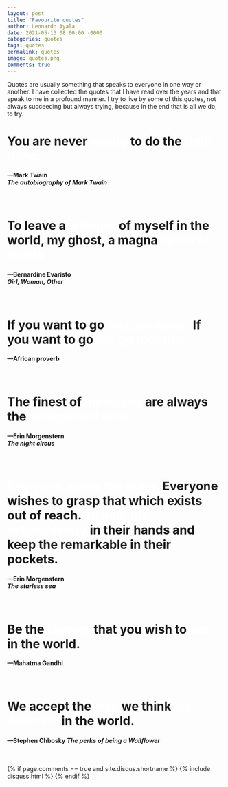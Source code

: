 ```yaml
---
layout: post
title: "Favourite quotes"
author: Leonardo Ayala
date: 2021-05-13 08:00:00 -0000
categories: quotes
tags: quotes
permalink: quotes
image: quotes.png
comments: true
---
```


<p class="first-p">
  <span class="first-word">Quotes are</span> usually something that speaks to everyone in one way or another. I have 
collected the quotes that I have read over the years and that speak to me in a profound manner. I try to live by some 
of this quotes, not always succeeding but always trying, because in the end that is all we do, to try.
</p>

<div class="blockquote-wrapper">
  <div class="blockquote-styled">
    <h1>
     You are never <span style="color:#ffffff">wrong</span> to do the <span style="color:#ffffff">right thing.</span>
     </h1>
    <h4>&mdash;Mark Twain<br><em>The autobiography of Mark Twain</em></h4>
  </div>
</div>

<br>

<div class="blockquote-wrapper">
  <div class="blockquote-styled">
    <h1>
     To leave a <span style="color:#ffffff">whisper</span> of myself in the world, my ghost, a magna <span style="color:#ffffff">opera of words</span>
     </h1>
    <h4>&mdash;Bernardine Evaristo<br><em>Girl, Woman, Other</em></h4>
  </div>
</div>

<br>

<div class="blockquote-wrapper">
  <div class="blockquote-styled">
    <h1>
     If you want to go <span style="color:#ffffff">fast, go alone.</span> If you want to go <span style="color:#ffffff">far, go together.</span>
     </h1>
    <h4>&mdash;African proverb</h4>
  </div>
</div>

<br>

<div class="blockquote-wrapper">
  <div class="blockquote-styled">
    <h1>
     The finest of <span style="color:#ffffff">pleasures</span> are always the <span style="color:#ffffff">unexpected ones.</span>
     </h1>
    <h4>&mdash;Erin Morgenstern<br><em>The night circus</em></h4>
  </div>
</div>

<br>

<div class="blockquote-wrapper">
  <div class="blockquote-styled">
    <h1>
     <span style="color:#ffffff">Everyone wants the stars. </span>Everyone wishes to grasp that which exists out of reach. <span style="color:#ffffff">To hold the extraordinary</span> in their hands and keep the remarkable in their pockets.
     </h1>
    <h4>&mdash;Erin Morgenstern<br><em>The starless sea</em></h4>
  </div>
</div>

<br>


<div class="blockquote-wrapper">
  <div class="blockquote-styled">
    <h1>
     Be the <span style="color:#ffffff">change</span> that you wish to <span style="color:#ffffff">see</span> in the world.
     </h1>
    <h4>&mdash;Mahatma Gandhi</h4>
  </div>
</div>

<br>

<div class="blockquote-wrapper">
  <div class="blockquote-styled">
    <h1>
     We accept the <span style="color:#ffffff">love</span> we think <span style="color:#ffffff">we deserve.</span> in the world.
     </h1>
    <h4>&mdash;Stephen Chbosky <em> The perks of being a Wallflower</em></h4>
  </div>
</div>

<br>

{% if page.comments == true and site.disqus.shortname %}
    {% include disquss.html %}
{% endif %}